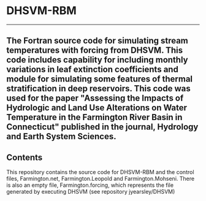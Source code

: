 # DHSVM-RBM
--------------------------------------------------------------------------------------------------------------------------------------
The Fortran source code for simulating stream temperatures with forcing from DHSVM. This code includes capability for including monthly variations in leaf extinction coefficients and module for simulating some features of thermal stratification in deep reservoirs. This code was used for the paper "Assessing the Impacts of Hydrologic and Land Use Alterations on Water Temperature in the Farmington River Basin in Connecticut" published in the journal, Hydrology and Earth System Sciences.
-----------------------------------------------------------------------------------------------------------------------------------------
## Contents
This repository contains the source code for DHSVM-RBM and the control files, Farmington.net, Farmington.Leopold and Farmington.Mohseni. There is also an empty file, Farmington.forcing, which represents the file generated by executing DHSVM (see repository jyearsley/DHSVM) 
